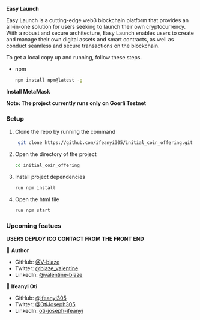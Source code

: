
**Easy Launch**

Easy Launch is a cutting-edge web3 blockchain platform that provides an all-in-one solution for users seeking to launch their own cryptocurrency. With a robust and secure architecture, Easy Launch enables users to create and manage their own digital assets and smart contracts, as well as conduct seamless and secure transactions on the blockchain.

To get a local copy up and running, follow these steps.

- npm
  ```sh
  npm install npm@latest -g
  ```



**Install MetaMask**

**Note: The project currently runs only on Goerli Testnet**


### Setup

1. Clone the repo by running the command
   ```sh
    git clone https://github.com/ifeanyi305/initial_coin_offering.git
   ```
2. Open the directory of the project
   ```sh
   cd initial_coin_offering
   ```
3. Install project dependencies
   ```sh
   run npm install
   ```
4. Open the html file
   ```sh
   run npm start

### Upcoming featues

**USERS DEPLOY ICO CONTACT FROM THE FRONT END**

👤 **Author**

- GitHub: [@V-blaze](https://github.com/V-Blaze)
- Twitter: [@blaze_valentine](https://twitter.com/blaze_valentine)
- LinkedIn: [@valentine-blaze](https://www.linkedin.com/in/valentine-blaze/)

👤 **Ifeanyi Oti**

- GitHub: [@ifeanyi305](https://github.com/ifeanyi305)
- Twitter: [@OtiJoseph305](https://twitter.com/OtiJoseph305)
- LinkedIn: [oti-joseph-ifeanyi](https://linkedin.com/in/oti-joseph-ifeanyi)




